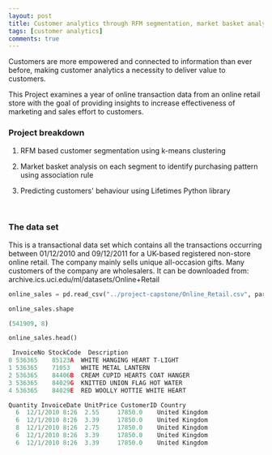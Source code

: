 ```yaml
---
layout: post
title: Customer analytics through RFM segmentation, market basket analysis and predicting behaviour
tags: [customer analytics]
comments: true
---
```




Customers are more empowered and connected to information than ever before, making customer analytics a necessity to deliver value to customers. 

This Project examines a year of online transaction data from an online retail store with the goal of providing insights to increase effectiveness of marketing and sales effort to customers.


### Project breakdown

1. RFM based customer segmentation using k-means clustering      
<!-- ![Alt text](/images/segmentation.png) to insert picture -->

2. Market basket analysis on each segment to identify purchasing pattern using association rule

3. Predicting customers' behaviour using Lifetimes Python library


<br>

### The data set

This is a transactional data set which contains all the transactions occurring between 01/12/2010 and 09/12/2011 for a UK-based registered non-store online retail. The company mainly sells unique all-occasion gifts. Many customers of the company are wholesalers. It can be downloaded from: archive.ics.uci.edu/ml/datasets/Online+Retail

```python
online_sales = pd.read_csv("../project-capstone/Online_Retail.csv", parse_dates=True)

online_sales.shape

(541909, 8)

online_sales.head()

 InvoiceNo StockCode  Description	                        	
0 536365	85123A  WHITE HANGING HEART T-LIGHT      
1 536365	71053   WHITE METAL LANTERN
2 536365	84406B  CREAM CUPID HEARTS COAT HANGER
3 536365	84029G  KNITTED UNION FLAG HOT WATER
4 536365	84029E	RED WOOLLY HOTTIE WHITE HEART

Quantity InvoiceDate UnitPrice CustomerID Country
  6  12/1/2010 8:26  2.55	  17850.0	 United Kingdom
  6  12/1/2010 8:26  3.39	  17850.0	 United Kingdom
  8  12/1/2010 8:26  2.75	  17850.0	 United Kingdom
  6  12/1/2010 8:26  3.39	  17850.0	 United Kingdom
  6  12/1/2010 8:26  3.39	  17850.0	 United Kingdom

```
<br><br>
